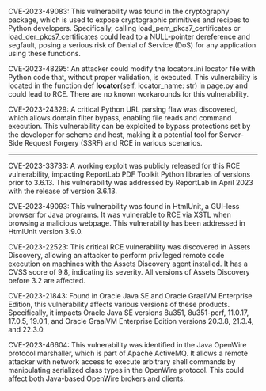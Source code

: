 CVE-2023-49083: This vulnerability was found in the cryptography package, which is used to expose cryptographic primitives and recipes to Python developers. Specifically, calling load_pem_pkcs7_certificates or load_der_pkcs7_certificates could lead to a NULL-pointer dereference and segfault, posing a serious risk of Denial of Service (DoS) for any application using these functions​​.

CVE-2023-48295: An attacker could modify the locators.ini locator file with Python code that, without proper validation, is executed. This vulnerability is located in the function def __locator__(self, locator_name: str) in page.py and could lead to RCE. There are no known workarounds for this vulnerability​​.

CVE-2023-24329: A critical Python URL parsing flaw was discovered, which allows domain filter bypass, enabling file reads and command execution. This vulnerability can be exploited to bypass protections set by the developer for scheme and host, making it a potential tool for Server-Side Request Forgery (SSRF) and RCE in various scenarios​​.

---

CVE-2023-33733: A working exploit was publicly released for this RCE vulnerability, impacting ReportLab PDF Toolkit Python libraries of versions prior to 3.6.13. This vulnerability was addressed by ReportLab in April 2023 with the release of version 3.6.13​​.

CVE-2023-49093: This vulnerability was found in HtmlUnit, a GUI-less browser for Java programs. It was vulnerable to RCE via XSTL when browsing a malicious webpage. This vulnerability has been addressed in HtmlUnit version 3.9.0​​.

CVE-2023-22523: This critical RCE vulnerability was discovered in Assets Discovery, allowing an attacker to perform privileged remote code execution on machines with the Assets Discovery agent installed. It has a CVSS score of 9.8, indicating its severity. All versions of Assets Discovery before 3.2 are affected​​​​.

CVE-2023-21843: Found in Oracle Java SE and Oracle GraalVM Enterprise Edition, this vulnerability affects various versions of these products. Specifically, it impacts Oracle Java SE versions 8u351, 8u351-perf, 11.0.17, 17.0.5, 19.0.1, and Oracle GraalVM Enterprise Edition versions 20.3.8, 21.3.4, and 22.3.0​​.

CVE-2023-46604: This vulnerability was identified in the Java OpenWire protocol marshaller, which is part of Apache ActiveMQ. It allows a remote attacker with network access to execute arbitrary shell commands by manipulating serialized class types in the OpenWire protocol. This could affect both Java-based OpenWire brokers and clients​​.
